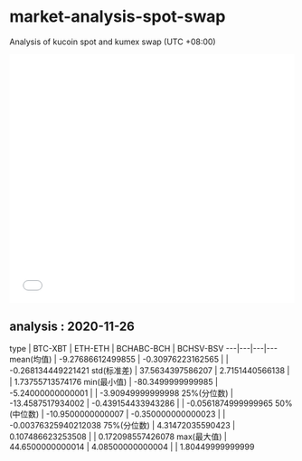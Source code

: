# market-analysis-spot-swap
Analysis of kucoin spot and kumex swap (UTC +08:00)

<iframe width="100%" height="440" src="./data.html" frameborder="no" border="0" scrolling="no"></iframe>

## analysis : 2020-11-26

type | BTC-XBT | ETH-ETH | BCHABC-BCH | BCHSV-BSV 
---|---|---|---
mean(均值) | -9.27686612499855 | -0.30976223162565 |  | -0.268134449221421
std(标准差) | 37.5634397586207 | 2.7151440566138 |  | 1.73755713574176
min(最小值) | -80.3499999999985 | -5.24000000000001 |  | -3.90949999999998
25%(分位数) | -13.4587517934002 | -0.439154433943286 |  | -0.0561874999999965
50%(中位数) | -10.9500000000007 | -0.350000000000023 |  | -0.00376325940212038
75%(分位数) | 4.31472035590423 | 0.107486623253508 |  | 0.172098557426078
max(最大值) | 44.6500000000014 | 4.08500000000004 |  | 1.80449999999999
